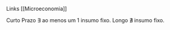 Links [[Microeconomia]]

Curto Prazo $\exists$ ao menos um 1 insumo fixo.
Longo $\nexists$ insumo fixo.